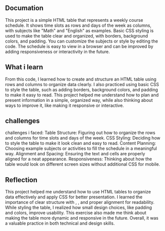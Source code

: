 ## Documation
This project is a simple HTML table that represents a weekly course schedule. It shows time slots as rows and days of the week as columns, with subjects like "Math" and "English" as examples. Basic CSS styling is used to make the table clear and organized, with borders, background colors, and padding. You can customize the subjects or style by editing the code. The schedule is easy to view in a browser and can be improved by adding responsiveness or interactivity in the future.

## What i learn
From this code, I learned how to create and structure an HTML table using rows and columns to organize data clearly. I also practiced using basic CSS to style the table, such as adding borders, background colors, and padding to make it easy to read. This project helped me understand how to plan and present information in a simple, organized way, while also thinking about ways to improve it, like making it responsive or interactive.

## challenges
challenges i faced:
Table Structure: Figuring out how to organize the rows and columns for time slots and days of the week.
CSS Styling: Deciding how to style the table to make it look clean and easy to read.
Content Planning: Choosing example subjects or activities to fill the schedule in a meaningful way.
Alignment and Spacing: Ensuring the text and cells are properly aligned for a neat appearance.
Responsiveness: Thinking about how the table would look on different screen sizes without additional CSS for mobile.

## Reflection
This project helped me understand how to use HTML tables to organize data effectively and apply CSS for better presentation. I learned the importance of clear structure with <thead>, <tbody>, and proper alignment for readability. While styling the table, I realized how small design choices, like padding and colors, improve usability. This exercise also made me think about making the table more dynamic and responsive in the future. Overall, it was a valuable practice in both technical and design skills.